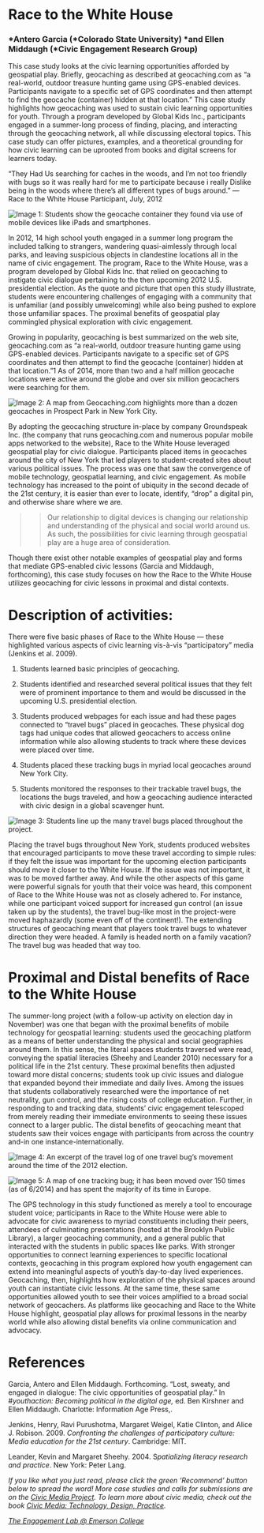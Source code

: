 # Race to the White House

### *Antero Garcia (*Colorado State University) *and Ellen Middaugh (*Civic Engagement Research Group)

This case study looks at the civic learning opportunities afforded by geospatial play. Briefly, geocaching as described at geocaching.com as “a real-world, outdoor treasure hunting game using GPS-enabled devices. Participants navigate to a specific set of GPS coordinates and then attempt to find the geocache (container) hidden at that location.” This case study highlights how geocaching was used to sustain civic learning opportunities for youth. Through a program developed by Global Kids Inc., participants engaged in a summer-long process of finding, placing, and interacting through the geocaching network, all while discussing electoral topics. This case study can offer pictures, examples, and a theoretical grounding for how civic learning can be uprooted from books and digital screens for learners today.

“They Had Us searching for caches in the woods, and I’m not too friendly with bugs so it was really hard for me to participate because i really Dislike being in the woods where there’s all different types of bugs around.” — Race to the White House Participant, July, 2012

![Image 1: Students show the geocache container they found via use of mobile devices like iPads and smartphones.](https://res.cloudinary.com/engagement-lab-home/image/upload/v1/homepage-2.0/news/medium/0_5iilS-L95C3JGW3j.png)

In 2012, 14 high school youth engaged in a summer long program the included talking to strangers, wandering quasi-aimlessly through local parks, and leaving suspicious objects in clandestine locations all in the name of civic engagement. The program, Race to the White House, was a program developed by Global Kids Inc. that relied on geocaching to instigate civic dialogue pertaining to the then upcoming 2012 U.S. presidential election. As the quote and picture that open this study illustrate, students were encountering challenges of engaging with a community that is unfamiliar (and possibly unwelcoming) while also being pushed to explore those unfamiliar spaces. The proximal benefits of geospatial play commingled physical exploration with civic engagement.

Growing in popularity, geocaching is best summarized on the web site, geocaching.com as “a real-world, outdoor treasure hunting game using GPS-enabled devices. Participants navigate to a specific set of GPS coordinates and then attempt to find the geocache (container) hidden at that location.”1 As of 2014, more than two and a half million geocache locations were active around the globe and over six million geocachers were searching for them.

![Image 2: A map from Geocaching.com highlights more than a dozen geocaches in Prospect Park in New York City.](https://res.cloudinary.com/engagement-lab-home/image/upload/v1/homepage-2.0/news/medium/0_LVxqFxOy9mLAsgdf.png)

By adopting the geocaching structure in-place by company Groundspeak Inc. (the company that runs geocaching.com and numerous popular mobile apps networked to the website), Race to the White House leveraged geospatial play for civic dialogue. Participants placed items in geocaches around the city of New York that led players to student-created sites about various political issues. The process was one that saw the convergence of mobile technology, geospatial learning, and civic engagement. As mobile technology has increased to the point of ubiquity in the second decade of the 21st century, it is easier than ever to locate, identify, “drop” a digital pin, and otherwise share where we are.

> > Our relationship to digital devices is changing our relationship and understanding of the physical and social world around us. As such, the possibilities for civic learning through geospatial play are a huge area of consideration.

Though there exist other notable examples of geospatial play and forms that mediate GPS-enabled civic lessons (Garcia and Middaugh, forthcoming), this case study focuses on how the Race to the White House utilizes geocaching for civic lessons in proximal and distal contexts.

# Description of activities:

There were five basic phases of Race to the White House — these highlighted various aspects of civic learning vis-à-vis “participatory” media (Jenkins et al. 2009).

1. Students learned basic principles of geocaching.

1. Students identified and researched several political issues that they felt were of prominent importance to them and would be discussed in the upcoming U.S. presidential election.

1. Students produced webpages for each issue and had these pages connected to “travel bugs” placed in geocaches. These physical dog tags had unique codes that allowed geocachers to access online information while also allowing students to track where these devices were placed over time.

1. Students placed these tracking bugs in myriad local geocaches around New York City.

1. Students monitored the responses to their trackable travel bugs, the locations the bugs traveled, and how a geocaching audience interacted with civic design in a global scavenger hunt.

![Image 3: Students line up the many travel bugs placed throughout the project.](https://res.cloudinary.com/engagement-lab-home/image/upload/v1/homepage-2.0/news/medium/0_W__0qula5ST-9X4L.png)

Placing the travel bugs throughout New York, students produced websites that encouraged participants to move these travel according to simple rules: if they felt the issue was important for the upcoming election participants should move it closer to the White House. If the issue was not important, it was to be moved farther away. And while the other aspects of this game were powerful signals for youth that their voice was heard, this component of Race to the White House was not as closely adhered to. For instance, while one participant voiced support for increased gun control (an issue taken up by the students), the travel bug-like most in the project-were moved haphazardly (some even off of the continent!). The extending structures of geocaching meant that players took travel bugs to whatever direction they were headed. A family is headed north on a family vacation? The travel bug was headed that way too.

# Proximal and Distal benefits of Race to the White House

The summer-long project (with a follow-up activity on election day in November) was one that began with the proximal benefits of mobile technology for geospatial learning: students used the geocaching platform as a means of better understanding the physical and social geographies around them. In this sense, the literal spaces students traversed were read, conveying the spatial literacies (Sheehy and Leander 2010) necessary for a political life in the 21st century. These proximal benefits then adjusted toward more distal concerns; students took up civic issues and dialogue that expanded beyond their immediate and daily lives. Among the issues that students collaboratively researched were the importance of net neutrality, gun control, and the rising costs of college education. Further, in responding to and tracking data, students’ civic engagement telescoped from merely reading their immediate environments to seeing these issues connect to a larger public. The distal benefits of geocaching meant that students saw their voices engage with participants from across the country and-in one instance-internationally.

![Image 4: An excerpt of the travel log of one travel bug’s movement around the time of the 2012 election.](https://res.cloudinary.com/engagement-lab-home/image/upload/v1/homepage-2.0/news/medium/0_Qe1DdtImQ90hKNM2.png)

![Image 5: A map of one tracking bug; it has been moved over 150 times (as of 6/2014) and has spent the majority of its time in Europe.](https://res.cloudinary.com/engagement-lab-home/image/upload/v1/homepage-2.0/news/medium/0_RcjKAmEj4UgIPARc.png)

The GPS technology in this study functioned as merely a tool to encourage student voice; participants in Race to the White House were able to advocate for civic awareness to myriad constituents including their peers, attendees of culminating presentations (hosted at the Brooklyn Public Library), a larger geocaching community, and a general public that interacted with the students in public spaces like parks. With stronger opportunities to connect learning experiences to specific locational contexts, geocaching in this program explored how youth engagement can extend into meaningful aspects of youth’s day-to-day lived experiences. Geocaching, then, highlights how exploration of the physical spaces around youth can instantiate civic lessons. At the same time, these same opportunities allowed youth to see their voices amplified to a broad social network of geocachers. As platforms like geocaching and Race to the White House highlight, geospatial play allows for proximal lessons in the nearby world while also allowing distal benefits via online communication and advocacy.

# References

Garcia, Antero and Ellen Middaugh. Forthcoming. “Lost, sweaty, and engaged in dialogue: The civic opportunities of geospatial play.” In #_youthaction: Becoming political in the digital age,_ ed. Ben Kirshner and Ellen Middaugh. Charlotte: Information Age Press,.

Jenkins, Henry, Ravi Purushotma, Margaret Weigel, Katie Clinton, and Alice J. Robison. 2009. _Confronting the challenges of participatory culture: Media education for the 21st century_. Cambridge: MIT.

Leander, Kevin and Margaret Sheehy. 2004. S*patializing literacy research and practice*. New York: Peter Lang.

_If you like what you just read, please click the green ‘Recommend’ button below to spread the word! More case studies and calls for submissions are on the [Civic Media Project](http://www.civicmediaproject.com). To learn more about civic media, check out the book [Civic Media: Technology, Design, Practice](https://mitpress.mit.edu/books/civic-media)._

[_The Engagement Lab @ Emerson College_](http://elab.emerson.edu)
